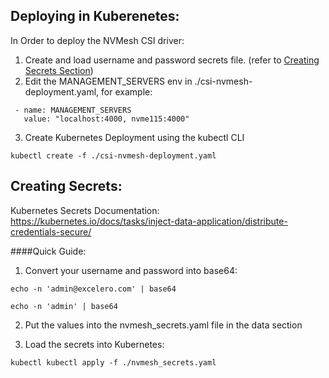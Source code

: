 
## Deploying in Kuberenetes:
In Order to deploy the NVMesh CSI driver:
1. Create and load username and password secrets file. (refer to [Creating Secrets Section](#creating_secrets))
2. Edit the MANAGEMENT_SERVERS env in ./csi-nvmesh-deployment.yaml, for example:
~~~~
 - name: MANAGEMENT_SERVERS
   value: "localhost:4000, nvme115:4000"
~~~~
3. Create Kubernetes Deployment using the kubectl CLI

`kubectl create -f ./csi-nvmesh-deployment.yaml`

<a name="creating_secrets"></a>
## Creating Secrets:
Kubernetes Secrets Documentation: 
https://kubernetes.io/docs/tasks/inject-data-application/distribute-credentials-secure/

####Quick Guide:

1. Convert your username and password into base64:

`echo -n 'admin@excelero.com' | base64`

`echo -n 'admin' | base64`

2. Put the values into the nvmesh_secrets.yaml file in the data section

3. Load the secrets into Kubernetes:

`kubectl kubectl apply -f ./nvmesh_secrets.yaml`